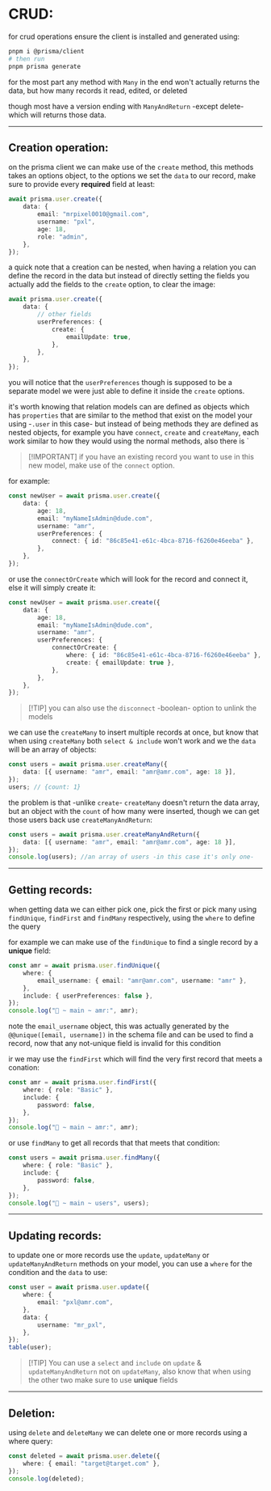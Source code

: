 <!-- @format -->

# CRUD:

for crud operations ensure the client is installed and generated using:

```bash
pnpm i @prisma/client
# then run
pnpm prisma generate
```

for the most part any method with `Many` in the end won't actually returns the data, but how many records it read, edited, or deleted

though most have a version ending with `ManyAndReturn` -except delete- which will returns those data.

---

## Creation operation:

on the prisma client we can make use of the `create` method, this methods takes an options object, to the options we set the `data` to our record, make sure to provide every **required** field at least:

```typescript
await prisma.user.create({
	data: {
		email: "mrpixel0010@gmail.com",
		username: "pxl",
		age: 18,
		role: "admin",
	},
});
```

a quick note that a creation can be nested, when having a relation you can define the record in the data but instead of directly setting the fields you actually add the fields to the `create` option, to clear the image:

```typescript
await prisma.user.create({
	data: {
		// other fields
		userPreferences: {
			create: {
				emailUpdate: true,
			},
		},
	},
});
```

you will notice that the `userPreferences` though is supposed to be a separate model we were just able to define it inside the `create` options.

it's worth knowing that relation models can are defined as objects which has `properties` that are similar to the method that exist on the model your using -`.user` in this case- but instead of being methods they are defined as nested objects, for example you have `connect`, `create` and `createMany`, each work similar to how they would using the normal methods, also there is `

> [!IMPORTANT] if you have an existing record you want to use in this new model, make use of the `connect` option.

for example:

```typescript
const newUser = await prisma.user.create({
	data: {
		age: 18,
		email: "myNameIsAdmin@dude.com",
		username: "amr",
		userPreferences: {
			connect: { id: "86c85e41-e61c-4bca-8716-f6260e46eeba" },
		},
	},
});
```

or use the `connectOrCreate` which will look for the record and connect it, else it will simply create it:

```typescript
const newUser = await prisma.user.create({
	data: {
		age: 18,
		email: "myNameIsAdmin@dude.com",
		username: "amr",
		userPreferences: {
			connectOrCreate: {
				where: { id: "86c85e41-e61c-4bca-8716-f6260e46eeba" },
				create: { emailUpdate: true },
			},
		},
	},
});
```

> [!TIP] you can also use the `disconnect` -boolean- option to unlink the models

we can use the `createMany` to insert multiple records at once, but know that when using `createMany` both `select & include` won't work and we the `data` will be an array of objects:

```typescript
const users = await prisma.user.createMany({
	data: [{ username: "amr", email: "amr@amr.com", age: 18 }],
});
users; // {count: 1}
```

the problem is that -unlike `create`- `createMany` doesn't return the data array, but an object with the `count` of how many were inserted, though we can get those users back use `createManyAndReturn`:

```typescript
const users = await prisma.user.createManyAndReturn({
	data: [{ username: "amr", email: "amr@amr.com", age: 18 }],
});
console.log(users); //an array of users -in this case it's only one-
```

---

## Getting records:

when getting data we can either pick one, pick the first or pick many using `findUnique`, `findFirst` and `findMany` respectively, using the `where` to define the query

for example we can make use of the `findUnique` to find a single record by a **unique** field:

```typescript
const amr = await prisma.user.findUnique({
	where: {
		email_username: { email: "amr@amr.com", username: "amr" },
	},
	include: { userPreferences: false },
});
console.log("🚀 ~ main ~ amr:", amr);
```

note the `email_username` object, this was actually generated by the `@@unique([email, username])` in the schema file and can be used to find a record, now that any not-unique field is invalid for this condition

ir we may use the `findFirst` which will find the very first record that meets a conation:

```typescript
const amr = await prisma.user.findFirst({
	where: { role: "Basic" },
	include: {
		password: false,
	},
});
console.log("🚀 ~ main ~ amr:", amr);
```

or use `findMany` to get all records that that meets that condition:

```typescript
const users = await prisma.user.findMany({
	where: { role: "Basic" },
	include: {
		password: false,
	},
});
console.log("🚀 ~ main ~ users", users);
```

---

## Updating records:

to update one or more records use the `update`, `updateMany` or `updateManyAndReturn` methods on your model, you can use a `where` for the condition and the `data` to use:

```typescript
const user = await prisma.user.update({
	where: {
		email: "pxl@amr.com",
	},
	data: {
		username: "mr_pxl",
	},
});
table(user);
```

> [!TIP] You can use a `select` and `include` on `update` & `updateManyAndReturn` not on `updateMany`, also know that when using the other two make sure to use **unique** fields

---

## Deletion:

using `delete` and `deleteMany` we can delete one or more records using a where query:

```typescript
const deleted = await prisma.user.delete({
	where: { email: "target@target.com" },
});
console.log(deleted);
```
